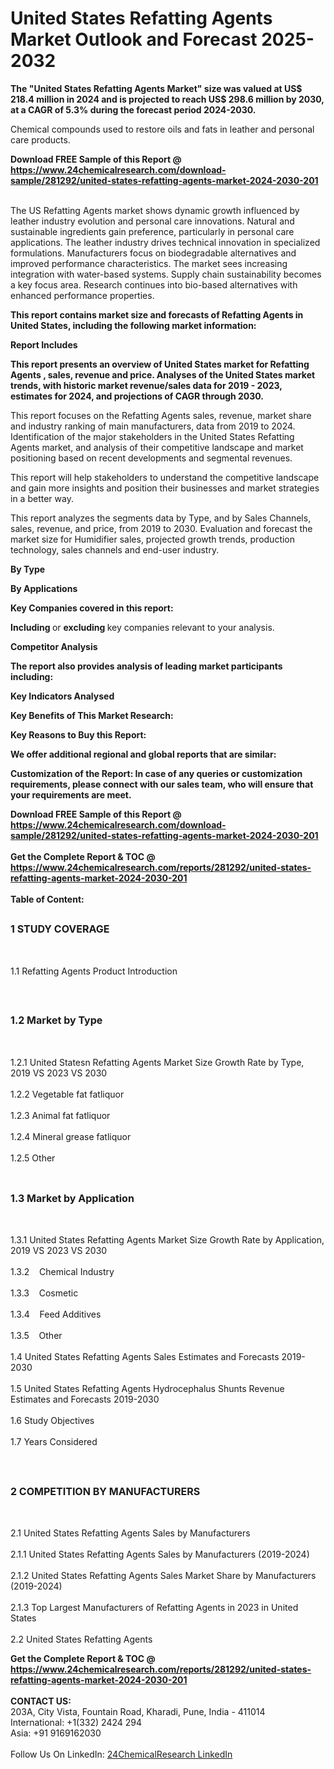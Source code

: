 <h1>United States Refatting Agents Market Outlook and Forecast 2025-2032</h1><p><strong>The "United States Refatting Agents Market" size was valued at US$ 218.4 million in 2024 and is projected to reach US$ 298.6 million by 2030, at a CAGR of 5.3% during the forecast period 2024-2030.</strong></p><p>
</p><p>Chemical compounds used to restore oils and fats in leather and personal care products.</p><div><b>Download FREE Sample of this Report @ 
            <a href="https://www.24chemicalresearch.com/download-sample/281292/united-states-refatting-agents-market-2024-2030-201">
            https://www.24chemicalresearch.com/download-sample/281292/united-states-refatting-agents-market-2024-2030-201</a></b></div><br><p>
</p><p>The US Refatting Agents market shows dynamic growth influenced by leather industry evolution and personal care innovations. Natural and sustainable ingredients gain preference, particularly in personal care applications. The leather industry drives technical innovation in specialized formulations. Manufacturers focus on biodegradable alternatives and improved performance characteristics. The market sees increasing integration with water-based systems. Supply chain sustainability becomes a key focus area. Research continues into bio-based alternatives with enhanced performance properties.</p><p>
</p><p><strong>This report contains market size and forecasts of Refatting Agents in United States, including the following market information:</strong></p><p>
</p><p>
</p><p><strong>Report Includes</strong></p><p>
</p><p><strong>This report presents an overview of United States market for Refatting Agents , sales, revenue and price. Analyses of the United States market trends, with historic market revenue/sales data for 2019 - 2023, estimates for 2024, and projections of CAGR through 2030.</strong></p><p>
</p><p>This report focuses on the Refatting Agents sales, revenue, market share and industry ranking of main manufacturers, data from 2019 to 2024. Identification of the major stakeholders in the United States Refatting Agents market, and analysis of their competitive landscape and market positioning based on recent developments and segmental revenues.</p><p>
</p><p>This report will help stakeholders to understand the competitive landscape and gain more insights and position their businesses and market strategies in a better way.</p><p>
</p><p>This report analyzes the segments data by Type, and by Sales Channels, sales, revenue, and price, from 2019 to 2030. Evaluation and forecast the market size for Humidifier sales, projected growth trends, production technology, sales channels and end-user industry.</p><p>
<strong>By Type</strong></p><p>
</p><p>
<strong>By Applications</strong></p><p>
</p><p>
</p><p><strong>Key Companies covered in this report:</strong></p><p>
</p><p>
</p><p><strong>Including </strong>or <strong>excluding </strong>key companies relevant to your analysis.</p><p>
<strong>Competitor Analysis</strong></p><p>
</p><p><strong>The report also provides analysis of leading market participants including:</strong></p><p>
</p><p>
</p><p><strong>Key Indicators Analysed</strong></p><p>
</p><p>
</p><p><strong>Key Benefits of This Market Research:</strong></p><p>
</p><p>
</p><p><strong>Key Reasons to Buy this Report:</strong></p><p>
</p><p>
</p><p><strong>We offer additional regional and global reports that are similar:</strong></p><p>
</p><p>
</p><p><strong>Customization of the Report: In case of any queries or customization requirements, please connect with our sales team, who will ensure that your requirements are meet.</strong></p><div><b>Download FREE Sample of this Report @ 
            <a href="https://www.24chemicalresearch.com/download-sample/281292/united-states-refatting-agents-market-2024-2030-201">
            https://www.24chemicalresearch.com/download-sample/281292/united-states-refatting-agents-market-2024-2030-201</a></b></div><br><div><b>Get the Complete Report & TOC @ 
            <a href="https://www.24chemicalresearch.com/reports/281292/united-states-refatting-agents-market-2024-2030-201">
            https://www.24chemicalresearch.com/reports/281292/united-states-refatting-agents-market-2024-2030-201</a></b></div><br>
            <b>Table of Content:</b><p><h2><span style="font-size:16px"><strong>1 STUDY COVERAGE</strong></span></h2><br />
<p>1.1 Refatting Agents Product Introduction</p><br />
<h2><span style="font-size:16px"><strong>1.2 Market by Type</strong></span></h2><br />
<p>1.2.1 United Statesn Refatting Agents Market Size Growth Rate by Type, 2019 VS 2023 VS 2030<br /><br />
1.2.2 Vegetable fat fatliquor&nbsp;&nbsp; &nbsp;<br /><br />
1.2.3 Animal fat fatliquor<br /><br />
1.2.4 Mineral grease fatliquor<br /><br />
1.2.5 Other<br /><br />
<h2><span style="font-size:16px"><strong>1.3 Market by Application</strong></span></h2><br />
<p>1.3.1 United States Refatting Agents Market Size Growth Rate by Application, 2019 VS 2023 VS 2030<br /><br />
1.3.2&nbsp;&nbsp; &nbsp;Chemical Industry<br /><br />
1.3.3&nbsp;&nbsp; &nbsp;Cosmetic<br /><br />
1.3.4&nbsp;&nbsp; &nbsp;Feed Additives<br /><br />
1.3.5&nbsp;&nbsp; &nbsp;Other<br /><br />
1.4 United States Refatting Agents Sales Estimates and Forecasts 2019-2030<br /><br />
1.5 United States Refatting Agents Hydrocephalus Shunts Revenue Estimates and Forecasts 2019-2030<br /><br />
1.6 Study Objectives<br /><br />
1.7 Years Considered</p><br />
<h2><span style="font-size:16px"><strong>2 COMPETITION BY MANUFACTURERS</strong></span></h2><br />
<p>2.1 United States Refatting Agents Sales by Manufacturers<br /><br />
2.1.1 United States Refatting Agents Sales by Manufacturers (2019-2024)<br /><br />
2.1.2 United States Refatting Agents Sales Market Share by Manufacturers (2019-2024)<br /><br />
2.1.3 Top Largest Manufacturers of Refatting Agents in 2023 in United States<br /><br />
2.2 United States Refatting Agents </p><div><b>Get the Complete Report & TOC @ 
            <a href="https://www.24chemicalresearch.com/reports/281292/united-states-refatting-agents-market-2024-2030-201">
            https://www.24chemicalresearch.com/reports/281292/united-states-refatting-agents-market-2024-2030-201</a></b></div><br><b>CONTACT US:</b><br>
            203A, City Vista, Fountain Road, Kharadi, Pune, India - 411014<br>
            International: +1(332) 2424 294<br>
            Asia: +91 9169162030 <br><br>
            Follow Us On LinkedIn: <a href="https://www.linkedin.com/company/24chemicalresearch/">24ChemicalResearch LinkedIn</a>